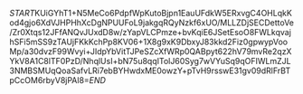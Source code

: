 $START$KUiGYhT1+N5MeCo6PdpfWpKutoBjpn1EauUFdkW5ERxvgC4OHLqkKod4gjo6XdVJHPHhXcDgNPUUFoL9jakgqRQyNzkf6xUO/MLLZDjSECDettoVe/Zr0Xtqs12JFfANQvJUxdD8w/zYapVLCPmze+bvKqiE6JSetEsoO8FWLkqvajhSFi5mSS9zTAUjFKkKchPp8KV06+1X8g9xK9DbxyJ83kkd2Fiz0gpwypVooMp/a30dvzF99Wvyi+JIdpYbVitTJPeSZcXfWRp0QABpyt622hV79mvRe2qzXYkV8A1C8lTF0PzD/NhqlUsI+bN75u8qqITolJ60Syg7wVYuSq9qOFIWLmZJL3NMBSMUqQoaSafvLRi7ebBYHwdxME0owzY+pTvH9rsswE31gv09dRlFrBTpCcOM6rbyV8jPAl8=$END$